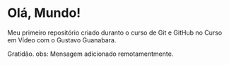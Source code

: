 # Olá, Mundo!
 Meu primeiro repositório criado duranto o curso de Git e GitHub no Curso em Vídeo com o Gustavo Guanabara.

 Gratidão.
obs: Mensagem adicionado remotamentmente.
 
